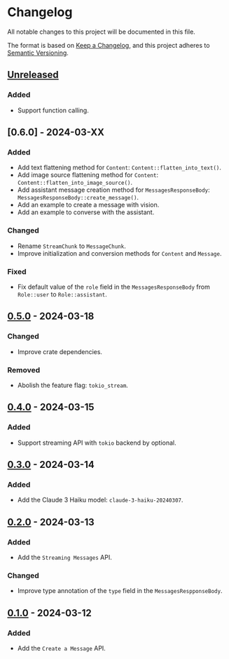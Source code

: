 # Changelog

All notable changes to this project will be documented in this file.

The format is based on [Keep a Changelog](https://keepachangelog.com/en/1.0.0/),
and this project adheres to [Semantic Versioning](https://semver.org/spec/v2.0.0.html).

## [Unreleased]

### Added

- Support function calling.

## [0.6.0] - 2024-03-XX

### Added

- Add text flattening method for `Content`: `Content::flatten_into_text()`.
- Add image source flattening method for `Content`: `Content::flatten_into_image_source()`.
- Add assistant message creation method for `MessagesResponseBody`: `MessagesResponseBody::create_message()`.
- Add an example to create a message with vision.
- Add an example to converse with the assistant.

### Changed

- Rename `StreamChunk` to `MessageChunk`.
- Improve initialization and conversion methods for `Content` and `Message`.

### Fixed

- Fix default value of the `role` field in the `MessagesResponseBody` from `Role::user` to `Role::assistant`.

## [0.5.0] - 2024-03-18

### Changed

- Improve crate dependencies.

### Removed

- Abolish the feature flag: `tokio_stream`.

## [0.4.0] - 2024-03-15

### Added

- Support streaming API with `tokio` backend by optional.

## [0.3.0] - 2024-03-14

### Added

- Add the Claude 3 Haiku model: `claude-3-haiku-20240307`.

## [0.2.0] - 2024-03-13

### Added

- Add the `Streaming Messages` API.

### Changed

- Improve type annotation of the `type` field in the `MessagesRespponseBody`.

## [0.1.0] - 2024-03-12

### Added

- Add the `Create a Message` API.

[unreleased]: https://github.com/mochi-neko/clust/compare/v0.5.0...HEAD

[0.5.0]: https://github.com/mochi-neko/clust/compare/v0.4.0...v0.5.0

[0.4.0]: https://github.com/mochi-neko/clust/compare/v0.3.0...v0.4.0

[0.3.0]: https://github.com/mochi-neko/clust/compare/v0.2.0...v0.3.0

[0.2.0]: https://github.com/mochi-neko/clust/compare/v0.1.0...v0.2.0

[0.1.0]: https://github.com/mochi-neko/clust/releases/tag/v0.1.0
